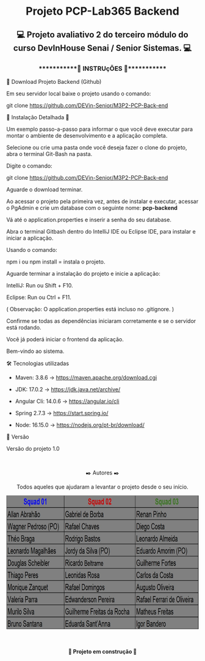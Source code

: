 <h1 align="center"> Projeto PCP-Lab365 Backend </h1>
<h2 align="center"> 💻 Projeto avaliativo 2 do terceiro módulo do curso DevInHouse Senai / Senior Sistemas. 💻</h2>

<h3 align="center">***********🔧 INSTRUçÕES 🔧***********</h3>

🔧 Download Projeto Backend (Github)

Em seu servidor local baixe o projeto usando o comando:

git clone https://github.com/DEVin-Senior/M3P2-PCP-Back-end

🔧 Instalação Detalhada 🔧

Um exemplo passo-a-passo para informar o que você deve executar para montar o ambiente de desenvolvimento e a aplicação completa.

Selecione ou crie uma pasta onde você deseja fazer o clone do projeto, abra o terminal Git-Bash na pasta.

Digite o comando:

git clone https://github.com/DEVin-Senior/M3P2-PCP-Back-end

Aguarde o download terminar.

Ao acessar o projeto pela primeira vez, antes de instalar e executar, acessar o PgAdmin e crie um database com o seguinte nome: **pcp-backend**

Vá até o application.properties e inserir a senha do seu database.

Abra o terminal Gitbash dentro do IntelliJ IDE ou Eclipse IDE, para instalar e iniciar a aplicação.

Usando o comando:

npm i ou npm install = instala o projeto.

Aguarde terminar a instalação do projeto e inicie a aplicação:

IntelliJ: Run ou Shift + F10.

Eclipse: Run ou Ctrl + F11.

( Observação: O application.properties está incluso no .gitignore. )

Confirme se todas as dependências iniciaram corretamente e se o servidor está rodando.

Você já poderá iniciar o frontend da aplicação.

Bem-vindo ao sistema.

🛠️ Tecnologias utilizadas

- Maven: 3.8.6 -> https://maven.apache.org/download.cgi

- JDK: 17.0.2 -> https://jdk.java.net/archive/

- Angular Cli: 14.0.6 -> https://angular.io/cli

- Spring 2.7.3 -> https://start.spring.io/

- Node: 16.15.0 -> https://nodejs.org/pt-br/download/

📌 Versão

Versão do projeto 1.0

<br>
<p align="center"> ✒️ Autores ✒️ </p>

<p align="center"> Todos aqueles que ajudaram a levantar o projeto desde o seu início.</p>

<p align="center"><a href="#"><img align="center" width="700" height="350"  src="img/Desenvolvedores.jpg" /></a></p>

<br>
<h4 align="center"> 🚧 Projeto em construção 🚧</h4>